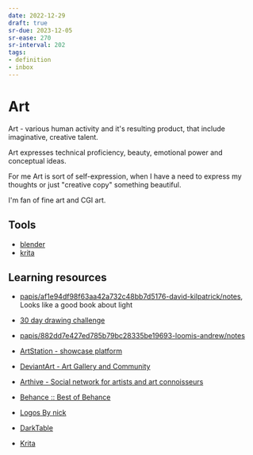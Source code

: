 ```yaml
---
date: 2022-12-29
draft: true
sr-due: 2023-12-05
sr-ease: 270
sr-interval: 202
tags:
- definition
- inbox
---
```


# Art

Art - various human activity and it's resulting product, that include
imaginative, creative talent.

Art expresses technical proficiency, beauty, emotional power and conceptual
ideas.

For me Art is sort of self-expression, when I have a need to express my thoughts
or just "creative copy" something beautiful.

I'm fan of fine art and CGI art.

## Tools


- [blender](./blender.md)
- [krita](./krita.md)

## Learning resources


- [papis/af1e94df98f63aa42a732c48bb7d5176-david-kilpatrick/notes](/not_created.md), Looks like
  a good book about light

- [30 day drawing challenge](./30%20day%20drawing%20challenge.md)
- [papis/882dd7e427ed785b79bc28335be19693-loomis-andrew/notes](./papis/882dd7e427ed785b79bc28335be19693-loomis-andrew/notes.md)
- [ArtStation - showcase platform](https://www.artstation.com/)
- [DeviantArt - Art Gallery and Community](https://www.deviantart.com/)
- [Arthive - Social network for artists and art connoisseurs](https://arthive.com/)
- [Behance :: Best of Behance](https://www.behance.net/)
- [Logos By nick](https://logosbynick.teachable.com/courses/500184/lectures/9191446)
- [DarkTable](https://www.youtube.com/playlist?list=PLlYWvzmJQTrRq7JrYdD7k3-8-v-uHnhK_)
- [Krita](https://www.youtube.com/playlist?list=PLhqJJNjsQ7KE3FLHIE31UgmLdcqsZfXTw)